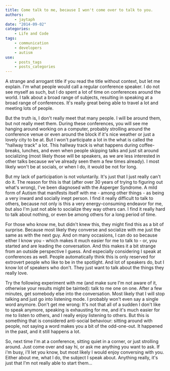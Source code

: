 ```yaml
---
title: Come talk to me, because I won't come over to talk to you.
authors:
    - jaytaph
date: "2014-09-02"
categories:
    - Life and Code
tags:
    - communication
    - developers
    - autism
use:
    - posts_tags
    - posts_categories
---
```


A strange and arrogant title if you read the title without context, but let me explain. I'm what people would call a regular conference speaker. I do not see myself as such, but I do spent a lot of time on conferences around the world. I talk about a broad range of subjects, resulting in speaking at a broad range of conferences. It's really great being able to travel a lot and meeting lots of people.

But the truth is, I don't really meet that many people. I will be around them, but not really meet them. During these conferences, you will see me hanging around working on a computer, probably strolling around the conference venue or even around the block if it's nice weather or just a lovely city to be at. But I won't participate a lot in the what is called the "hallway track" a lot. This hallway track is what happens during coffee-breaks, lunches, and even when people skipping talks and just sit around socializing (most likely those will be speakers, as we are less interested in other talks because we've already seen them a few times already). I most likely won't be at socials, or when I do, it would be not for long.

But my lack of participation is not voluntarily. It's just that I just really can't do it. The reason for this is that (after over 30 years of trying to figuring out what's wrong), I've been diagnosed with the Asperger Syndrome. A mild form of Autism that manifests itself with me - among other things - as being a very inward and socially inept person. I find it really difficult to talk to others, because not only is this a very energy-consuming endeavor for me, but also I'm just not able to socialize they way others can. I find it really hard to talk about nothing, or even be among others for a long period of time.

For those who know me, but didn't knew this, they might find this as a bit of surprise. Because most likely they converse and socialize with me just the same as with the next guy. And on many occasions, I can do so because either I know you - which makes it much easier for me to talk to - or, you started and are leading the conversation. And this makes it a bit strange from an outside perspective I guess. And especially considering I speak at conferences as well. People automatically think this is only reserved for extrovert people who like to be in the spotlight. And lot of speakers do, but I know lot of speakers who don't. They just want to talk about the things they really love.

Try the following experiment with me (and make sure I'm not aware of it, otherwise your results might be tainted): talk to me one on one. After a few minutes, get somebody else into the conversation. Most likely that I will stop talking and just go into listening mode. I probably won't even say a single word anymore. Don't get me wrong: It's not that all of a sudden I don't like to speak anymore, speaking is exhausting for me, and it's much easier for me to listen to others, and I really enjoy listening to others. But this is something that is considered anti-social behaviour: sitting around with people, not saying a word makes you a bit of the odd-one-out. It happened in the past, and it still happens a lot.

So, next time I'm at a conference, sitting quiet in a corner, or just strolling around. Just come over and say hi, or ask me anything you want to ask. If i'm busy, i'll let you know, but most likely I would enjoy conversing with you. Either about me, what I do, the subject I speak about. Anything really, it's just that I'm not really able to start them...
